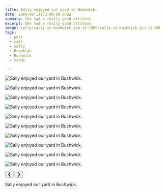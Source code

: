 ```yaml
---
title: Sally enjoyed our yard in Bushwick.
date: 2009-06-13T13:00:00.000Z
summary: She had a really good attitude.
excerpt: She had a really good attitude.
image: sally/sally-in-bushwick-jun-13-2009/sally-in-bushwick-jun-13-2009-54.jpg
tags:
  - post 
  - cats 
  - Sally
  - Brooklyn
  - Bushwick
  - yards

---
```


<div id="viewport">

![Sally enjoyed our yard in Bushwick.](/static/img/sally/sally-in-bushwick-jun-13-2009/sally-in-bushwick-jun-13-2009-56.jpg "Sally enjoyed our yard in Bushwick.")

![Sally enjoyed our yard in Bushwick.](/static/img/sally/sally-in-bushwick-jun-13-2009/sally-in-bushwick-jun-13-2009-57.jpg "Sally enjoyed our yard in Bushwick.")

![Sally enjoyed our yard in Bushwick.](/static/img/sally/sally-in-bushwick-jun-13-2009/sally-in-bushwick-jun-13-2009-58.jpg "Sally enjoyed our yard in Bushwick.")

![Sally enjoyed our yard in Bushwick.](/static/img/sally/sally-in-bushwick-jun-13-2009/sally-in-bushwick-jun-13-2009-59.jpg "Sally enjoyed our yard in Bushwick.")

![Sally enjoyed our yard in Bushwick.](/static/img/sally/sally-in-bushwick-jun-13-2009/sally-in-bushwick-jun-13-2009-60.jpg "Sally enjoyed our yard in Bushwick.")


![Sally enjoyed our yard in Bushwick.](/static/img/sally/sally-in-bushwick-jun-13-2009/sally-in-bushwick-jun-13-2009-63.jpg "Sally enjoyed our yard in Bushwick.")

![Sally enjoyed our yard in Bushwick.](/static/img/sally/sally-in-bushwick-jun-13-2009/sally-in-bushwick-jun-13-2009-62.jpg "Sally enjoyed our yard in Bushwick.")

![Sally enjoyed our yard in Bushwick.](/static/img/sally/sally-in-bushwick-jun-13-2009/sally-in-bushwick-jun-13-2009-52.jpg "Sally enjoyed our yard in Bushwick.")

![Sally enjoyed our yard in Bushwick.](/static/img/sally/sally-in-bushwick-jun-13-2009/sally-in-bushwick-jun-13-2009-53.jpg "Sally enjoyed our yard in Bushwick.")

![Sally enjoyed our yard in Bushwick.](/static/img/sally/sally-in-bushwick-jun-13-2009/sally-in-bushwick-jun-13-2009-54.jpg "Sally enjoyed our yard in Bushwick.")

</div>
<div class="flex row-reverse space-between">
  <div id="caption"></div>
  <div class="prevnext-container">
    <button id="buttonPrevious">&#10094;</button>
    <button id="buttonNext">&#10095;</button>
  </div>
</div>


Sally enjoyed our yard in Bushwick.